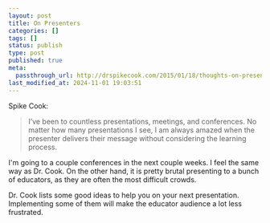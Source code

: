 ```yaml
---
layout: post
title: On Presenters
categories: []
tags: []
status: publish
type: post
published: true
meta:
  passthrough_url: http://drspikecook.com/2015/01/18/thoughts-on-presenters/
last_modified_at: 2024-11-01 19:03:51
---
```


Spike Cook:


>I’ve been to countless presentations, meetings, and conferences. No matter how many presentations I see, I am always amazed when the presenter delivers their message without considering the learning process.



I'm going to a couple conferences in the next couple weeks. I feel the same way as Dr. Cook. On the other hand, it is pretty brutal presenting to a bunch of educators, as they are often the most difficult crowds.


Dr. Cook lists some good ideas to help you on your next presentation. Implementing some of them will make the educator audience a lot less frustrated.
